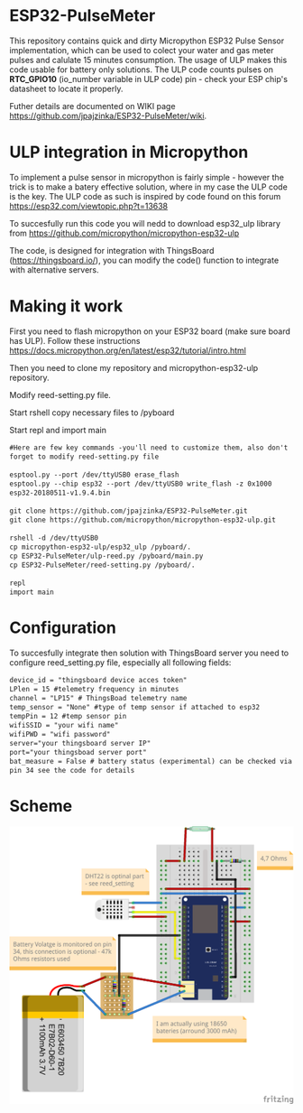 # ESP32-PulseMeter
This repository contains quick and dirty Micropython ESP32 Pulse Sensor implementation, which can be used to colect your water and gas meter pulses and calulate 15 minutes consumption. The usage of ULP makes this code usable for battery only solutions. The ULP code counts pulses on **RTC_GPIO10** (io_number variable in ULP code) pin - check your ESP chip's datasheet to locate it properly.

Futher details are documented on WIKI page https://github.com/jpajzinka/ESP32-PulseMeter/wiki.

# ULP integration in Micropython

To implement a pulse sensor in micropython is fairly simple - however the trick is to make a batery effective solution, where in my case the ULP code is the key. The ULP code as such is inspired by code found on this forum https://esp32.com/viewtopic.php?t=13638 

To succesfully run this code you will nedd to download esp32_ulp library from https://github.com/micropython/micropython-esp32-ulp 

The code, is designed for integration with ThingsBoard (https://thingsboard.io/), you can modify the code() function to integrate with alternative servers.

# Making it work

First you need to flash micropython on your ESP32 board (make sure board has ULP). Follow these instructions https://docs.micropython.org/en/latest/esp32/tutorial/intro.html

Then you need to clone my repository and micropython-esp32-ulp repository.

Modify reed-setting.py file.


Start rshell copy necessary files to /pyboard

Start repl and import main

```
#Here are few key commands -you'll need to customize them, also don't forget to modify reed-setting.py file

esptool.py --port /dev/ttyUSB0 erase_flash
esptool.py --chip esp32 --port /dev/ttyUSB0 write_flash -z 0x1000 esp32-20180511-v1.9.4.bin

git clone https://github.com/jpajzinka/ESP32-PulseMeter.git
git clone https://github.com/micropython/micropython-esp32-ulp.git

rshell -d /dev/ttyUSB0
cp micropython-esp32-ulp/esp32_ulp /pyboard/.
cp ESP32-PulseMeter/ulp-reed.py /pyboard/main.py
cp ESP32-PulseMeter/reed-setting.py /pyboard/.

repl
import main
```

# Configuration

To succesfully integrate then solution with ThingsBoard server you need to configure reed_setting.py file, especially all following fields:
```
device_id = "thingsboard device acces token"
LPlen = 15 #telemetry frequency in minutes
channel = "LP15" # ThingsBoad telemetry name
temp_sensor = "None" #type of temp sensor if attached to esp32
tempPin = 12 #temp sensor pin
wifiSSID = "your wifi name"
wifiPWD = "wifi password"
server="your thingsboard server IP"
port="your thingsboad server port"
bat_measure = False # battery status (experimental) can be checked via pin 34 see the code for details
```

# Scheme

![Lolin 32](https://github.com/jpajzinka/ESP32-PulseMeter/blob/main/images/fritzing_img.png)
